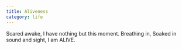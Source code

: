 ```yaml
---
title: Aliveness
category: life
---
```


Scared awake,
I have nothing but this moment.
Breathing in,
Soaked in sound and sight,
I am ALIVE.
